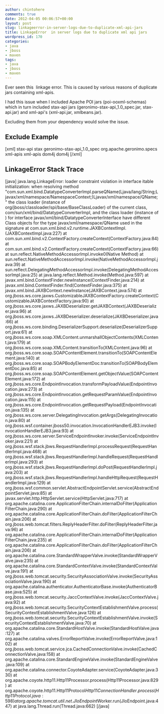 ```yaml
---
author: chintohere
comments: true
date: 2012-04-05 00:06:57+00:00
layout: post
slug: linkageerror-in-server-logs-due-to-duplicate-xml-api-jars
title: LinkageError  in server logs due to duplicate xml api jars
wordpress_id: 170
categories:
- java
- jboss
- maven
tags:
- java
- jboss
- maven
---
```


Ever seen this  linkage error. This is caused by various reasons of duplicate jars containing xml-apis.

I had this issue when I included Apache POI jars (poi-ooxml-schemas) which in turn included stax-api jars (geronimo-stax-api_1.0_spec.jar, stax-api.jar) and xml-api's (xml-api.jar, xmlbeans.jar).

Excluding them from your dependency would solve the issue.


## Exclude Example


[xml]
<exclusions>
	<exclusion>
		<artifactId>stax-api</artifactId>
		<groupId>stax</groupId>
	</exclusion>
	<exclusion>
		<artifactId>geronimo-stax-api_1.0_spec</artifactId>
		<groupId>org.apache.geronimo.specs</groupId>
	</exclusion>
	<exclusion>
		<artifactId>xml-apis</artifactId>
		<groupId>xml-apis</groupId>
	</exclusion>
	<exclusion>
		<artifactId>dom4j</artifactId>
		<groupId>dom4j</groupId>
	</exclusion>
</exclusions>
[/xml]


## LinkageError Stack Trace


[java]
java.lang.LinkageError: loader constraint violation in interface itable initialization: when resolving method "com.sun.xml.bind.DatatypeConverterImpl.parseQName(Ljava/lang/String;Ljavax/xml/namespace/NamespaceContext;)Ljavax/xml/namespace/QName;" the class loader (instance of org/jboss/classloader/spi/base/BaseClassLoader) of the current class, com/sun/xml/bind/DatatypeConverterImpl, and the class loader (instance of ) for interface javax/xml/bind/DatatypeConverterInterface have different Class objects for the type javax/xml/namespace/QName used in the signature
	at com.sun.xml.bind.v2.runtime.JAXBContextImpl.(JAXBContextImpl.java:227)
	at com.sun.xml.bind.v2.ContextFactory.createContext(ContextFactory.java:84)
	at com.sun.xml.bind.v2.ContextFactory.createContext(ContextFactory.java:66)
	at sun.reflect.NativeMethodAccessorImpl.invoke0(Native Method)
	at sun.reflect.NativeMethodAccessorImpl.invoke(NativeMethodAccessorImpl.java:39)
	at sun.reflect.DelegatingMethodAccessorImpl.invoke(DelegatingMethodAccessorImpl.java:25)
	at java.lang.reflect.Method.invoke(Method.java:597)
	at javax.xml.bind.ContextFinder.newInstance(ContextFinder.java:214)
	at javax.xml.bind.ContextFinder.find(ContextFinder.java:375)
	at javax.xml.bind.JAXBContext.newInstance(JAXBContext.java:574)
	at org.jboss.ws.core.jaxws.CustomizableJAXBContextFactory.createContext(CustomizableJAXBContextFactory.java:90)
	at org.jboss.ws.core.jaxws.JAXBDeserializer.getJAXBContext(JAXBDeserializer.java:96)
	at org.jboss.ws.core.jaxws.JAXBDeserializer.deserialize(JAXBDeserializer.java:66)
	at org.jboss.ws.core.binding.DeserializerSupport.deserialize(DeserializerSupport.java:61)
	at org.jboss.ws.core.soap.XMLContent.unmarshallObjectContents(XMLContent.java:179)
	at org.jboss.ws.core.soap.XMLContent.transitionTo(XMLContent.java:96)
	at org.jboss.ws.core.soap.SOAPContentElement.transitionTo(SOAPContentElement.java:140)
	at org.jboss.ws.core.soap.SOAPBodyElementDoc.transitionTo(SOAPBodyElementDoc.java:85)
	at org.jboss.ws.core.soap.SOAPContentElement.getObjectValue(SOAPContentElement.java:172)
	at org.jboss.ws.core.EndpointInvocation.transformPayloadValue(EndpointInvocation.java:273)
	at org.jboss.ws.core.EndpointInvocation.getRequestParamValue(EndpointInvocation.java:115)
	at org.jboss.ws.core.EndpointInvocation.getRequestPayload(EndpointInvocation.java:135)
	at org.jboss.ws.core.server.DelegatingInvocation.getArgs(DelegatingInvocation.java:80)
	at org.jboss.wsf.container.jboss50.invocation.InvocationHandlerEJB3.invoke(InvocationHandlerEJB3.java:93)
	at org.jboss.ws.core.server.ServiceEndpointInvoker.invoke(ServiceEndpointInvoker.java:221)
	at org.jboss.wsf.stack.jbws.RequestHandlerImpl.processRequest(RequestHandlerImpl.java:468)
	at org.jboss.wsf.stack.jbws.RequestHandlerImpl.handleRequest(RequestHandlerImpl.java:293)
	at org.jboss.wsf.stack.jbws.RequestHandlerImpl.doPost(RequestHandlerImpl.java:203)
	at org.jboss.wsf.stack.jbws.RequestHandlerImpl.handleHttpRequest(RequestHandlerImpl.java:129)
	at org.jboss.wsf.common.servlet.AbstractEndpointServlet.service(AbstractEndpointServlet.java:85)
	at javax.servlet.http.HttpServlet.service(HttpServlet.java:717)
	at org.apache.catalina.core.ApplicationFilterChain.internalDoFilter(ApplicationFilterChain.java:290)
	at org.apache.catalina.core.ApplicationFilterChain.doFilter(ApplicationFilterChain.java:206)
	at org.jboss.web.tomcat.filters.ReplyHeaderFilter.doFilter(ReplyHeaderFilter.java:96)
	at org.apache.catalina.core.ApplicationFilterChain.internalDoFilter(ApplicationFilterChain.java:235)
	at org.apache.catalina.core.ApplicationFilterChain.doFilter(ApplicationFilterChain.java:206)
	at org.apache.catalina.core.StandardWrapperValve.invoke(StandardWrapperValve.java:235)
	at org.apache.catalina.core.StandardContextValve.invoke(StandardContextValve.java:191)
	at org.jboss.web.tomcat.security.SecurityAssociationValve.invoke(SecurityAssociationValve.java:190)
	at org.apache.catalina.authenticator.AuthenticatorBase.invoke(AuthenticatorBase.java:525)
	at org.jboss.web.tomcat.security.JaccContextValve.invoke(JaccContextValve.java:92)
	at org.jboss.web.tomcat.security.SecurityContextEstablishmentValve.process(SecurityContextEstablishmentValve.java:126)
	at org.jboss.web.tomcat.security.SecurityContextEstablishmentValve.invoke(SecurityContextEstablishmentValve.java:70)
	at org.apache.catalina.core.StandardHostValve.invoke(StandardHostValve.java:127)
	at org.apache.catalina.valves.ErrorReportValve.invoke(ErrorReportValve.java:102)
	at org.jboss.web.tomcat.service.jca.CachedConnectionValve.invoke(CachedConnectionValve.java:158)
	at org.apache.catalina.core.StandardEngineValve.invoke(StandardEngineValve.java:109)
	at org.apache.catalina.connector.CoyoteAdapter.service(CoyoteAdapter.java:330)
	at org.apache.coyote.http11.Http11Processor.process(Http11Processor.java:829)
	at org.apache.coyote.http11.Http11Protocol$Http11ConnectionHandler.process(Http11Protocol.java:598)
	at org.apache.tomcat.util.net.JIoEndpoint$Worker.run(JIoEndpoint.java:447)
	at java.lang.Thread.run(Thread.java:662)
[/java]

